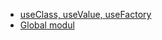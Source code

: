 - [ useClass, useValue, useFactory ](https://docs.nestjs.com/fundamentals/custom-providers#value-providers-usevalue)
- [Global modul](https://docs.nestjs.com/modules#global-modules)